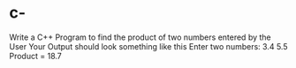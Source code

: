 # c-
Write a C++ Program to find the product of two numbers entered by the User Your Output should look something like this Enter two numbers: 3.4 5.5 Product = 18.7
